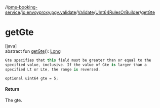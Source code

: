 //[pms-booking-service](../../../../index.md)/[io.envoyproxy.pgv.validate](../../index.md)/[Validate](../index.md)/[UInt64RulesOrBuilder](index.md)/[getGte](get-gte.md)

# getGte

[java]\
abstract fun [getGte](get-gte.md)(): [Long](https://kotlinlang.org/api/core/kotlin-stdlib/kotlin/-long/index.html)

```kotlin
Gte specifies that this field must be greater than or equal to the
specified value, inclusive. If the value of Gte is larger than a
specified Lt or Lte, the range is reversed.

```
`optional uint64 gte = 5;`

#### Return

The gte.